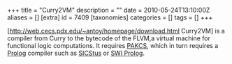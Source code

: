 +++
title = "Curry2VM"
description = ""
date = 2010-05-24T13:10:00Z
aliases = []
[extra]
id = 7409
[taxonomies]
categories = []
tags = []
+++



[http://web.cecs.pdx.edu/~antoy/homepage/download.html Curry2VM]
is a compiler from Curry to the bytecode of the FLVM,a virtual machine for functional logic computations. It requires [PAKCS](https://rosettacode.org/wiki/PAKCS), which in turn requires a [Prolog](https://rosettacode.org/wiki/Prolog) compiler such as [SICStus](https://rosettacode.org/wiki/SICStus) or [SWI Prolog](https://rosettacode.org/wiki/SWI_Prolog).
